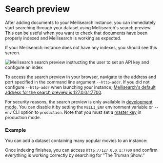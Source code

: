 # Search preview

After adding documents to your Meilisearch instance, you can immediately start searching through your dataset using Meilisearch's search preview. This can be useful when you want to check that documents have been properly indexed and Meilisearch is working as expected.

If your Meilisearch instance does not have any indexes, you should see this screen.

![Meilisearch search preview instructing the user to set an API key and configure an index](/search_preview/no_documents.png)

To access the search preview in your browser, navigate to the address and port specified in the command line argument `--http-addr`. If you did not configure `--http-addr` when launching your instance, [Meilisearch's default address for the search preview is 127.0.0.1:7700](/learn/configuration/instance_options.md#http-address-port-binding).

For security reasons, the search preview is only available in [development mode](/learn/configuration/instance_options.md#environment). You can disable it by setting the `MEILI_ENV` environment variable or `--env` CLI option to `production`. Note that you must set a [master key](/learn/configuration/instance_options.md#master-key) in production mode.

### Example

You can add a dataset containing many popular movies to an instance:

<CodeSamples id="add_movies_json_1" />

Once indexing finishes, you can access `http://127.0.0.1:7700` and confirm everything is working correctly by searching for "The Truman Show:"

<MovieGif />
